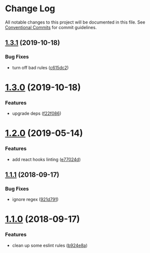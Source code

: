 # Change Log

All notable changes to this project will be documented in this file.
See [Conventional Commits](https://conventionalcommits.org) for commit guidelines.

## [1.3.1](https://github.com/react-bootstrap/configs/compare/@react-bootstrap/eslint-config@1.3.0...@react-bootstrap/eslint-config@1.3.1) (2019-10-18)


### Bug Fixes

* turn off bad rules ([c615dc2](https://github.com/react-bootstrap/configs/commit/c615dc276373763e38e6f97b499338a96d878b3f))





# [1.3.0](https://github.com/react-bootstrap/configs/compare/@react-bootstrap/eslint-config@1.2.0...@react-bootstrap/eslint-config@1.3.0) (2019-10-18)


### Features

* upgrade deps ([f22f086](https://github.com/react-bootstrap/configs/commit/f22f086eda919c0fcc22d507da569c0d0b87be20))





# [1.2.0](https://github.com/react-bootstrap/configs/compare/@react-bootstrap/eslint-config@1.1.1...@react-bootstrap/eslint-config@1.2.0) (2019-05-14)


### Features

* add react hooks linting ([e77024d](https://github.com/react-bootstrap/configs/commit/e77024d))





<a name="1.1.1"></a>
## [1.1.1](https://github.com/react-bootstrap/configs/compare/@react-bootstrap/eslint-config@1.1.0...@react-bootstrap/eslint-config@1.1.1) (2018-09-17)


### Bug Fixes

* ignore regex ([921d791](https://github.com/react-bootstrap/configs/commit/921d791))





<a name="1.1.0"></a>
# [1.1.0](https://github.com/react-bootstrap/configs/compare/@react-bootstrap/eslint-config@1.0.0...@react-bootstrap/eslint-config@1.1.0) (2018-09-17)


### Features

* clean up some eslint rules ([b924e8a](https://github.com/react-bootstrap/configs/commit/b924e8a))
